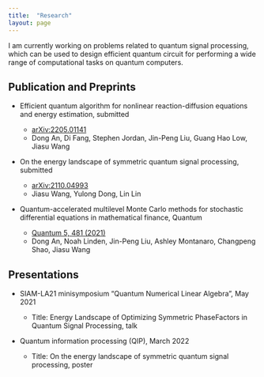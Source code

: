 ```yaml
---
title:  "Research"
layout: page
---
```


I am currently working on problems related to quantum signal processing, which can be used to design efficient quantum
circuit for performing a wide range of computational tasks on quantum computers.


## Publication and Preprints

- Efficient quantum algorithm for nonlinear reaction-diffusion equations and energy estimation, submitted
  - [arXiv:2205.01141](https://arxiv.org/abs/2205.01141)
  - Dong An, Di Fang, Stephen Jordan, Jin-Peng Liu, Guang Hao Low, Jiasu Wang

- On the energy landscape of symmetric quantum signal processing, submitted
  - [arXiv:2110.04993](https://arxiv.org/abs/2110.04993)
  - Jiasu Wang, Yulong Dong, Lin Lin

- Quantum-accelerated multilevel Monte Carlo methods for stochastic differential equations in mathematical finance, Quantum 
  - [Quantum 5, 481 (2021)](https://quantum-journal.org/papers/q-2021-06-24-481/)
  - Dong An, Noah Linden, Jin-Peng Liu, Ashley Montanaro, Changpeng Shao, Jiasu Wang

## Presentations

- SIAM-LA21 minisymposium “Quantum Numerical Linear Algebra”, May 2021
  - Title: Energy Landscape of Optimizing Symmetric PhaseFactors in Quantum Signal Processing, talk 

- Quantum information processing (QIP), March 2022
  - Title: On the energy landscape of symmetric quantum signal processing, poster
